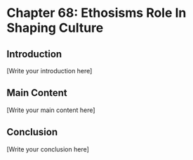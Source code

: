 # Chapter 68: Ethosisms Role In Shaping Culture

## Introduction

[Write your introduction here]

## Main Content

[Write your main content here]

## Conclusion

[Write your conclusion here]